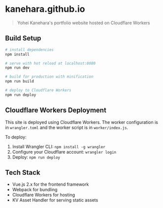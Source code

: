 # kanehara.github.io

> Yohei Kanehara's portfolio website hosted on Cloudflare Workers

## Build Setup

``` bash
# install dependencies
npm install

# serve with hot reload at localhost:8080
npm run dev

# build for production with minification
npm run build

# deploy to Cloudflare Workers
npm run deploy
```

## Cloudflare Workers Deployment

This site is deployed using Cloudflare Workers. The worker configuration is in `wrangler.toml` and the worker script is in `worker/index.js`.

To deploy:
1. Install Wrangler CLI: `npm install -g wrangler`
2. Configure your Cloudflare account: `wrangler login`
3. Deploy: `npm run deploy`

## Tech Stack

- Vue.js 2.x for the frontend framework
- Webpack for bundling
- Cloudflare Workers for hosting
- KV Asset Handler for serving static assets
